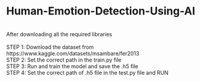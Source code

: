 # Human-Emotion-Detection-Using-AI
<p> 
  <br>
  After downloading all the required libraries
  <br>
<br>STEP 1: Download the dataset from https://www.kaggle.com/datasets/msambare/fer2013  <br>
STEP 2: Set the correct path in the train.py file <br>
STEP 3: Run and train the model and save the .h5 file <br>
STEP 4: Set the correct path of .h5 file in the test.py file and RUN <br>
</p>

